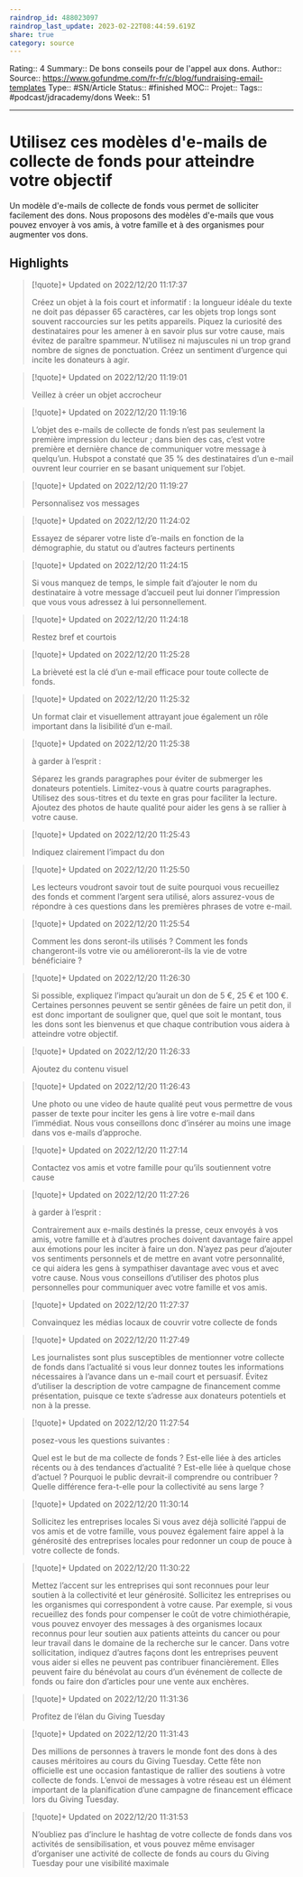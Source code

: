 ```yaml
---
raindrop_id: 488023097
raindrop_last_update: 2023-02-22T08:44:59.619Z
share: true
category: source
---
```


Rating:: 4
Summary:: De bons conseils pour de l'appel aux dons.
Author::
Source:: https://www.gofundme.com/fr-fr/c/blog/fundraising-email-templates
Type:: #SN/Article 
Status:: #finished 
MOC::
Projet:: 
Tags:: #podcast/jdracademy/dons 
Week:: 51

***
# Utilisez ces modèles d'e-mails de collecte de fonds pour atteindre votre objectif

Un modèle d'e-mails de collecte de fonds vous permet de solliciter facilement des dons. Nous proposons des modèles d'e-mails que vous pouvez envoyer à vos amis, à votre famille et à des organismes pour augmenter vos dons.

## Highlights

> [!quote]+ Updated on 2022/12/20 11:17:37
>
> Créez un objet à la fois court et informatif : la longueur idéale du texte ne doit pas dépasser 65 caractères, car les objets trop longs sont souvent raccourcies sur les petits appareils.
>Piquez la curiosité des destinataires pour les amener à en savoir plus sur votre cause, mais évitez de paraître spammeur. N’utilisez ni majuscules ni un trop grand nombre de signes de ponctuation.
>Créez un sentiment d’urgence qui incite les donateurs à agir.

> [!quote]+ Updated on 2022/12/20 11:19:01
>
> Veillez à créer un objet accrocheur

> [!quote]+ Updated on 2022/12/20 11:19:16
>
> L’objet des e-mails de collecte de fonds n’est pas seulement la première impression du lecteur ; dans bien des cas, c’est votre première et dernière chance de communiquer votre message à quelqu’un. Hubspot a constaté que 35 % des destinataires d’un e-mail ouvrent leur courrier en se basant uniquement sur l’objet.

> [!quote]+ Updated on 2022/12/20 11:19:27
>
> Personnalisez vos messages

> [!quote]+ Updated on 2022/12/20 11:24:02
>
> Essayez de séparer votre liste d’e-mails en fonction de la démographie, du statut ou d’autres facteurs pertinents

> [!quote]+ Updated on 2022/12/20 11:24:15
>
> Si vous manquez de temps, le simple fait d’ajouter le nom du destinataire à votre message d’accueil peut lui donner l’impression que vous vous adressez à lui personnellement.

> [!quote]+ Updated on 2022/12/20 11:24:18
>
> Restez bref et courtois

> [!quote]+ Updated on 2022/12/20 11:25:28
>
> La brièveté est la clé d’un e-mail efficace pour toute collecte de fonds.

> [!quote]+ Updated on 2022/12/20 11:25:32
>
> Un format clair et visuellement attrayant joue également un rôle important dans la lisibilité d’un e-mail.

> [!quote]+ Updated on 2022/12/20 11:25:38
>
> à garder à l’esprit :
>
>Séparez les grands paragraphes pour éviter de submerger les donateurs potentiels.
>Limitez-vous à quatre courts paragraphes.
>Utilisez des sous-titres et du texte en gras pour faciliter la lecture.
>Ajoutez des photos de haute qualité pour aider les gens à se rallier à votre cause.

> [!quote]+ Updated on 2022/12/20 11:25:43
>
> Indiquez clairement l’impact du don

> [!quote]+ Updated on 2022/12/20 11:25:50
>
> Les lecteurs voudront savoir tout de suite pourquoi vous recueillez des fonds et comment l’argent sera utilisé, alors assurez-vous de répondre à ces questions dans les premières phrases de votre e-mail.

> [!quote]+ Updated on 2022/12/20 11:25:54
>
> Comment les dons seront-ils utilisés ? Comment les fonds changeront-ils votre vie ou amélioreront-ils la vie de votre bénéficiaire ?

> [!quote]+ Updated on 2022/12/20 11:26:30
>
> Si possible, expliquez l’impact qu’aurait un don de 5 €, 25 € et 100 €. Certaines personnes peuvent se sentir gênées de faire un petit don, il est donc important de souligner que, quel que soit le montant, tous les dons sont les bienvenus et que chaque contribution vous aidera à atteindre votre objectif.

> [!quote]+ Updated on 2022/12/20 11:26:33
>
> Ajoutez du contenu visuel

> [!quote]+ Updated on 2022/12/20 11:26:43
>
> Une photo ou une video de haute qualité peut vous permettre de vous passer de texte pour inciter les gens à lire votre e-mail dans l’immédiat. Nous vous conseillons donc d’insérer au moins une image dans vos e-mails d’approche.

> [!quote]+ Updated on 2022/12/20 11:27:14
>
> Contactez vos amis et votre famille pour qu’ils soutiennent votre cause

> [!quote]+ Updated on 2022/12/20 11:27:26
>
> à garder à l’esprit :
>
>Contrairement aux e-mails destinés la presse, ceux envoyés à vos amis, votre famille et à d’autres proches doivent davantage faire appel aux émotions pour les inciter à faire un don.
>N’ayez pas peur d’ajouter vos sentiments personnels et de mettre en avant votre personnalité, ce qui aidera les gens à sympathiser davantage avec vous et avec votre cause.
>Nous vous conseillons d’utiliser des photos plus personnelles pour communiquer avec votre famille et vos amis.

> [!quote]+ Updated on 2022/12/20 11:27:37
>
> Convainquez les médias locaux de couvrir votre collecte de fonds

> [!quote]+ Updated on 2022/12/20 11:27:49
>
> Les journalistes sont plus susceptibles de mentionner votre collecte de fonds dans l’actualité si vous leur donnez toutes les informations nécessaires à l’avance dans un e-mail court et persuasif. Évitez d’utiliser la description de votre campagne de financement comme présentation, puisque ce texte s’adresse aux donateurs potentiels et non à la presse.

> [!quote]+ Updated on 2022/12/20 11:27:54
>
> posez-vous les questions suivantes :
>
>Quel est le but de ma collecte de fonds ? Est-elle liée à des articles récents ou à des tendances d’actualité ? Est-elle liée à quelque chose d’actuel ?
>Pourquoi le public devrait-il comprendre ou contribuer ? Quelle différence fera-t-elle pour la collectivité au sens large ?

> [!quote]+ Updated on 2022/12/20 11:30:14
>
> Sollicitez les entreprises locales
>Si vous avez déjà sollicité l’appui de vos amis et de votre famille, vous pouvez également faire appel à la générosité des entreprises locales pour redonner un coup de pouce à votre collecte de fonds.

> [!quote]+ Updated on 2022/12/20 11:30:22
>
> Mettez l’accent sur les entreprises qui sont reconnues pour leur soutien à la collectivité et leur générosité.
>Sollicitez les entreprises ou les organismes qui correspondent à votre cause. Par exemple, si vous recueillez des fonds pour compenser le coût de votre chimiothérapie, vous pouvez envoyer des messages à des organismes locaux reconnus pour leur soutien aux patients atteints du cancer ou pour leur travail dans le domaine de la recherche sur le cancer.
>Dans votre sollicitation, indiquez d’autres façons dont les entreprises peuvent vous aider si elles ne peuvent pas contribuer financièrement. Elles peuvent faire du bénévolat au cours d’un événement de collecte de fonds ou faire don d’articles pour une vente aux enchères.

> [!quote]+ Updated on 2022/12/20 11:31:36
>
> Profitez de l’élan du Giving Tuesday

> [!quote]+ Updated on 2022/12/20 11:31:43
>
> Des millions de personnes à travers le monde font des dons à des causes méritoires au cours du Giving Tuesday. Cette fête non officielle est une occasion fantastique de rallier des soutiens à votre collecte de fonds. L’envoi de messages à votre réseau est un élément important de la planification d’une campagne de financement efficace lors du Giving Tuesday.

> [!quote]+ Updated on 2022/12/20 11:31:53
>
> N’oubliez pas d’inclure le hashtag de votre collecte de fonds dans vos activités de sensibilisation, et vous pouvez même envisager d’organiser une activité de collecte de fonds au cours du Giving Tuesday pour une visibilité maximale
